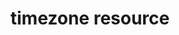 ---
resource_reference: true
properties_shortcode: 
resources_common_guards: true
resources_common_notification: true
resources_common_properties: true
title: timezone resource
resource: timezone
aliases:
- "/resource_timezone.html"
menu:
  infra:
    title: timezone
    identifier: chef_infra/cookbook_reference/resources/timezone timezone
    parent: chef_infra/cookbook_reference/resources
resource_description_list:
- markdown: 'Use the **timezone** resource to change the system timezone on Windows,

    Linux, and macOS hosts. Timezones are specified in tz database format,

    with a complete list of available TZ values for Linux and macOS here:

    <https://en.wikipedia.org/wiki/List_of_tz_database_time_zones> and for

    Windows here: <https://ss64.com/nt/timezones.html>.'
resource_new_in: '14.6'
syntax_full_code_block: |-
  timezone 'name' do
    timezone      String # default value: 'name' unless specified
    action        Symbol # defaults to :set if not specified
  end
syntax_properties_list: 
syntax_full_properties_list:
- "`timezone` is the resource."
- "`name` is the name given to the resource block."
- "`action` identifies which steps Chef Infra Client will take to bring the node into
  the desired state."
- "`timezone` is the property available to this resource."
actions_list:
  :nothing:
    shortcode: resources_common_actions_nothing.md
  :set:
    markdown: Set the system timezone.
properties_list:
- property: timezone
  ruby_type: String
  required: false
  default_value: The resource block's name
  description_list:
  - markdown: An optional property to set the timezone value if it differs from the
      resource block's name.
examples: |
  **Set the timezone to UTC**

  ```ruby
  timezone 'UTC'
  ```

  **Set the timezone to UTC with a friendly resource name**

  ```ruby
  timezone 'Set the host's timezone to UTC' do
    timezone 'UTC'
  end
  ```
---